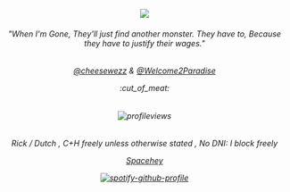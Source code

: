 <p align="center">
<img src="https://files.catbox.moe/hfubwh.png"</p>
<h6 align="center">"When I'm Gone, They'll just find another monster. They have to, Because they have to justify their wages."</h6>
  
<h6 align="center">
  
[@cheesewezz](https://www.github.com/cheesewezz) & [@Welcome2Paradise](https://www.github.com/Welcome2Paradise)
<p align="center">:cut_of_meat:</p>
  <h6 align="center">
    
![profileviews](https://komarev.com/ghpvc/?username=DutchCannibalLinde&color=red)

<h6 align="center">
Rick / Dutch  ,  C+H freely unless otherwise stated  ,  No DNI: I block freely
  
[Spacehey](https://spacehey.com/dutchcanniballinde)
  
<p align="center">
  
[![spotify-github-profile](https://spotify-github-profile.kittinanx.com/api/view?uid=o53itqkavcf4yo4ou5kliv7hd&cover_image=true&theme=novatorem&show_offline=false&background_color=121212&interchange=false&bar_color=a90404&bar_color_cover=false)](https://github.com/kittinan/spotify-github-profile)
